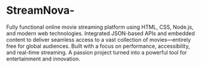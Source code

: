 # StreamNova-
Fully functional online movie streaming platform using HTML, CSS, Node.js, and modern web technologies. Integrated JSON-based APIs and embedded content to deliver seamless access to a vast collection of movies—entirely free for global audiences. Built with a focus on performance, accessibility, and real-time streaming. A passion project turned into a powerful tool for entertainment and innovation.
